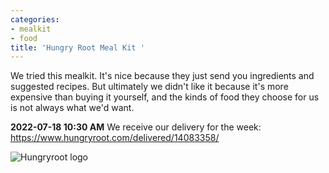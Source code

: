 ```yaml
---
categories:
- mealkit
- food
title: 'Hungry Root Meal Kit '
---
```



We tried this mealkit. It's nice because they just send you ingredients and suggested recipes.  But ultimately we didn't like it because it's more expensive than buying it yourself, and the kinds of food they choose for us is not always what we'd want.

**2022-07-18 10:30 AM**
We receive our delivery for the week: https://www.hungryroot.com/delivered/14083358/

![Hungryroot logo](https://d1vd0kmlu4o34z.cloudfront.net/public/img/logos/hr-logo-smile-red.svg)